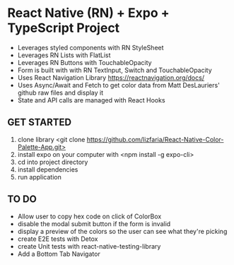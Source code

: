 # React Native (RN) + Expo + TypeScript Project 
- Leverages styled components with RN StyleSheet 
- Leverages RN Lists with FlatList
- Leverages RN Buttons with TouchableOpacity
- Form is built with with RN TextInput, Switch and TouchableOpacity
- Uses React Navigation Library https://reactnavigation.org/docs/ 
- Uses Async/Await and Fetch to get color data from Matt DesLauriers' github raw files and display it 
- State and API calls are managed with React Hooks

## GET STARTED  
1. clone library <git clone https://github.com/lizfaria/React-Native-Color-Palette-App.git>
2. install expo on your computer with <npm install -g expo-cli>
3. cd into project directory
4. install dependencies <npm i>
5. run application <npm start>

## TO DO
- Allow user to copy hex code on click of ColorBox
- disable the modal submit button if the form is invalid
- display a preview of the colors so the user can see what they're picking
- create E2E tests with Detox
- create Unit tests with react-native-testing-library
- Add a Bottom Tab Navigator 